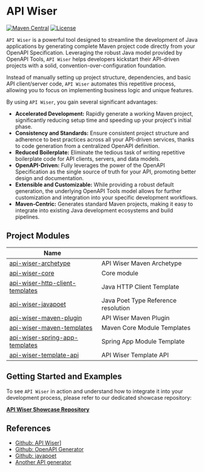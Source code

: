 # API Wiser 

[![Maven Central](https://img.shields.io/maven-central/v/org.metalib.api.wiser/api-wiser.svg?label=Maven%20Central)](https://central.sonatype.com/artifact/org.metalib.api.wiser/api-wiser)
[![License](https://img.shields.io/badge/License-Apache%202.0-blue.svg)](https://opensource.org/licenses/Apache-2.0)

`API Wiser` is a powerful tool designed to streamline the development of Java applications by generating complete Maven project code directly from your OpenAPI Specification. Leveraging the robust Java model provided by OpenAPI Tools, `API Wiser` helps developers kickstart their API-driven projects with a solid, convention-over-configuration foundation.

Instead of manually setting up project structure, dependencies, and basic API client/server code, `API Wiser` automates this repetitive process, allowing you to focus on implementing business logic and unique features.

By using `API Wiser`, you gain several significant advantages:

* **Accelerated Development:** Rapidly generate a working Maven project, significantly reducing setup time and speeding up your project's initial phase.
* **Consistency and Standards:** Ensure consistent project structure and adherence to best practices across all your API-driven services, thanks to code generation from a centralized OpenAPI definition.
* **Reduced Boilerplate:** Eliminate the tedious task of writing repetitive boilerplate code for API clients, servers, and data models.
* **OpenAPI-Driven:** Fully leverages the power of the OpenAPI Specification as the single source of truth for your API, promoting better design and documentation.
* **Extensible and Customizable:** While providing a robust default generation, the underlying OpenAPI Tools model allows for further customization and integration into your specific development workflows.
* **Maven-Centric:** Generates standard Maven projects, making it easy to integrate into existing Java development ecosystems and build pipelines.

## Project Modules

| Name                                                                         |                                     |
|------------------------------------------------------------------------------|-------------------------------------|
| [api-wiser-archetype](api-wiser-archetype/README.md)                         | API Wiser Maven Archetype           | 
| [api-wiser-core](api-wiser-core/README.md)                                   | Core module                         |
| [api-wiser-http-client-templates](api-wiser-http-client-templates/README.md) | Java HTTP Client Template           |
| [api-wiser-javapoet](api-wiser-javapoet/README.md)                           | Java Poet Type Reference resolution |
| [api-wiser-maven-plugin](api-wiser-maven-plugin/README.md)                   | API Wiser Maven Plugin              |
| [api-wiser-maven-templates](api-wiser-maven-templates/README.md)             | Maven Core Module Templates         |
| [api-wiser-spring-app-templates](api-wiser-spring-app-templates/README.md)   | Spring App Module Template          |
| [api-wiser-template-api](api-wiser-template-api/README.md)                   | API Wiser Template API              |

## Getting Started and Examples

To see `API Wiser` in action and understand how to integrate it into your development process, please refer to our dedicated showcase repository:

[**API Wiser Showcase Repository**](https://github.com/org-metalib/api-wiser-showcase)

## References
* [Github: API Wiser](https://github.com/org-metalib/api-wiser)]
* [Github: OpenAPI Generator](https://github.com/OpenAPITools/openapi-generator)
* [Github: javapoet](https://github.com/palantir/javapoet?tab=readme-ov-file#javapoet)
* [Another API generator](https://github.com/fern-api/fern)
